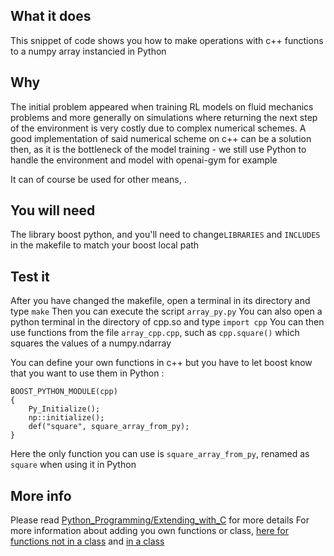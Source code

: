 ## What it does
This snippet of code shows you how to make operations with c++ functions to a numpy array instancied in Python

## Why
The initial problem appeared when training RL models on fluid mechanics problems and more generally on simulations where returning the next step of the environment is very costly due to complex numerical schemes.
A good implementation of said numerical scheme on c++ can be a solution then, as it is the bottleneck of the model training - we still use Python to handle the environment and model with openai-gym for example

It can of course be used for other means, .

## You will need
The library boost python, and you'll need to change`LIBRARIES` and `INCLUDES` in the makefile to match your boost local path

## Test it
After you have changed the makefile, open a terminal in its directory and type `make`
Then you can execute the script `array_py.py` 
You can also open a python terminal in the directory of cpp.so and type `import cpp`
You can then use functions from the file `array_cpp.cpp`, such as `cpp.square()` which squares the values of a numpy.ndarray

You can define your own functions in c++ but you have to let boost know that you want to use them in Python :
```
BOOST_PYTHON_MODULE(cpp)
{
    Py_Initialize();
    np::initialize();
    def("square", square_array_from_py);
}
```
Here the only function you can use is `square_array_from_py`, renamed as `square` when using it in Python

## More info

Please read [Python_Programming/Extending_with_C](https://en.wikibooks.org/wiki/Python_Programming/Extending_with_C%2B%2B) for more details
For more information about adding you own functions or class, [here for functions not in a class](https://www.boost.org/doc/libs/1_68_0/libs/python/doc/html/tutorial/index.html) and [in a class](https://www.boost.org/doc/libs/1_68_0/libs/python/doc/html/tutorial/tutorial/exposing.html) 
